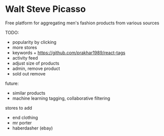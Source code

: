 Walt Steve Picasso
==================

Free platform for aggregating men's fashion products from various sources

TODO:
- popularity by clicking
- more stores
- keywords + https://github.com/prakhar1989/react-tags
- activity feed
- adjust size of products
- admin, remove product
- sold out remove

future:
- similar products
- machine learning tagging, collaborative filtering

stores to add
- end clothing
- mr porter
- haberdasher (ebay)
